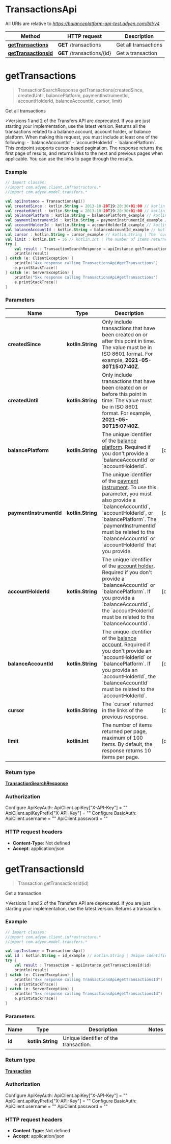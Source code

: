 # TransactionsApi

All URIs are relative to *https://balanceplatform-api-test.adyen.com/btl/v4*

Method | HTTP request | Description
------------- | ------------- | -------------
[**getTransactions**](TransactionsApi.md#getTransactions) | **GET** /transactions | Get all transactions
[**getTransactionsId**](TransactionsApi.md#getTransactionsId) | **GET** /transactions/{id} | Get a transaction


<a name="getTransactions"></a>
# **getTransactions**
> TransactionSearchResponse getTransactions(createdSince, createdUntil, balancePlatform, paymentInstrumentId, accountHolderId, balanceAccountId, cursor, limit)

Get all transactions

&gt;Versions 1 and 2 of the Transfers API are deprecated. If you are just starting your implementation, use the latest version.  Returns all the transactions related to a balance account, account holder, or balance platform.  When making this request, you must include at least one of the following: - &#x60;balanceAccountId&#x60; - &#x60;accountHolderId&#x60; - &#x60;balancePlatform&#x60;.  This endpoint supports cursor-based pagination. The response returns the first page of results, and returns links to the next and previous pages when applicable. You can use the links to page through the results.  

### Example
```kotlin
// Import classes:
//import com.adyen.client.infrastructure.*
//import com.adyen.model.transfers.*

val apiInstance = TransactionsApi()
val createdSince : kotlin.String = 2013-10-20T19:20:30+01:00 // kotlin.String | Only include transactions that have been created on or after this point in time. The value must be in ISO 8601 format. For example, **2021-05-30T15:07:40Z**.
val createdUntil : kotlin.String = 2013-10-20T19:20:30+01:00 // kotlin.String | Only include transactions that have been created on or before this point in time. The value must be in ISO 8601 format. For example, **2021-05-30T15:07:40Z**.
val balancePlatform : kotlin.String = balancePlatform_example // kotlin.String | The unique identifier of the [balance platform](https://docs.adyen.com/api-explorer/#/balanceplatform/latest/get/balancePlatforms/{id}__queryParam_id).  Required if you don't provide a `balanceAccountId` or `accountHolderId`.
val paymentInstrumentId : kotlin.String = paymentInstrumentId_example // kotlin.String | The unique identifier of the [payment instrument](https://docs.adyen.com/api-explorer/balanceplatform/latest/get/paymentInstruments/_id_).  To use this parameter, you must also provide a `balanceAccountId`, `accountHolderId`, or `balancePlatform`.  The `paymentInstrumentId` must be related to the `balanceAccountId` or `accountHolderId` that you provide.
val accountHolderId : kotlin.String = accountHolderId_example // kotlin.String | The unique identifier of the [account holder](https://docs.adyen.com/api-explorer/#/balanceplatform/latest/get/accountHolders/{id}__queryParam_id).  Required if you don't provide a `balanceAccountId` or `balancePlatform`.  If you provide a `balanceAccountId`, the `accountHolderId` must be related to the `balanceAccountId`.
val balanceAccountId : kotlin.String = balanceAccountId_example // kotlin.String | The unique identifier of the [balance account](https://docs.adyen.com/api-explorer/#/balanceplatform/latest/get/balanceAccounts/{id}__queryParam_id).  Required if you don't provide an `accountHolderId` or `balancePlatform`.  If you provide an `accountHolderId`, the `balanceAccountId` must be related to the `accountHolderId`.
val cursor : kotlin.String = cursor_example // kotlin.String | The `cursor` returned in the links of the previous response.
val limit : kotlin.Int = 56 // kotlin.Int | The number of items returned per page, maximum of 100 items. By default, the response returns 10 items per page.
try {
    val result : TransactionSearchResponse = apiInstance.getTransactions(createdSince, createdUntil, balancePlatform, paymentInstrumentId, accountHolderId, balanceAccountId, cursor, limit)
    println(result)
} catch (e: ClientException) {
    println("4xx response calling TransactionsApi#getTransactions")
    e.printStackTrace()
} catch (e: ServerException) {
    println("5xx response calling TransactionsApi#getTransactions")
    e.printStackTrace()
}
```

### Parameters

Name | Type | Description  | Notes
------------- | ------------- | ------------- | -------------
 **createdSince** | **kotlin.String**| Only include transactions that have been created on or after this point in time. The value must be in ISO 8601 format. For example, **2021-05-30T15:07:40Z**. |
 **createdUntil** | **kotlin.String**| Only include transactions that have been created on or before this point in time. The value must be in ISO 8601 format. For example, **2021-05-30T15:07:40Z**. |
 **balancePlatform** | **kotlin.String**| The unique identifier of the [balance platform](https://docs.adyen.com/api-explorer/#/balanceplatform/latest/get/balancePlatforms/{id}__queryParam_id).  Required if you don&#39;t provide a &#x60;balanceAccountId&#x60; or &#x60;accountHolderId&#x60;. | [optional]
 **paymentInstrumentId** | **kotlin.String**| The unique identifier of the [payment instrument](https://docs.adyen.com/api-explorer/balanceplatform/latest/get/paymentInstruments/_id_).  To use this parameter, you must also provide a &#x60;balanceAccountId&#x60;, &#x60;accountHolderId&#x60;, or &#x60;balancePlatform&#x60;.  The &#x60;paymentInstrumentId&#x60; must be related to the &#x60;balanceAccountId&#x60; or &#x60;accountHolderId&#x60; that you provide. | [optional]
 **accountHolderId** | **kotlin.String**| The unique identifier of the [account holder](https://docs.adyen.com/api-explorer/#/balanceplatform/latest/get/accountHolders/{id}__queryParam_id).  Required if you don&#39;t provide a &#x60;balanceAccountId&#x60; or &#x60;balancePlatform&#x60;.  If you provide a &#x60;balanceAccountId&#x60;, the &#x60;accountHolderId&#x60; must be related to the &#x60;balanceAccountId&#x60;. | [optional]
 **balanceAccountId** | **kotlin.String**| The unique identifier of the [balance account](https://docs.adyen.com/api-explorer/#/balanceplatform/latest/get/balanceAccounts/{id}__queryParam_id).  Required if you don&#39;t provide an &#x60;accountHolderId&#x60; or &#x60;balancePlatform&#x60;.  If you provide an &#x60;accountHolderId&#x60;, the &#x60;balanceAccountId&#x60; must be related to the &#x60;accountHolderId&#x60;. | [optional]
 **cursor** | **kotlin.String**| The &#x60;cursor&#x60; returned in the links of the previous response. | [optional]
 **limit** | **kotlin.Int**| The number of items returned per page, maximum of 100 items. By default, the response returns 10 items per page. | [optional]

### Return type

[**TransactionSearchResponse**](TransactionSearchResponse.md)

### Authorization


Configure ApiKeyAuth:
    ApiClient.apiKey["X-API-Key"] = ""
    ApiClient.apiKeyPrefix["X-API-Key"] = ""
Configure BasicAuth:
    ApiClient.username = ""
    ApiClient.password = ""

### HTTP request headers

 - **Content-Type**: Not defined
 - **Accept**: application/json

<a name="getTransactionsId"></a>
# **getTransactionsId**
> Transaction getTransactionsId(id)

Get a transaction

&gt;Versions 1 and 2 of the Transfers API are deprecated. If you are just starting your implementation, use the latest version.  Returns a transaction.

### Example
```kotlin
// Import classes:
//import com.adyen.client.infrastructure.*
//import com.adyen.model.transfers.*

val apiInstance = TransactionsApi()
val id : kotlin.String = id_example // kotlin.String | Unique identifier of the transaction.
try {
    val result : Transaction = apiInstance.getTransactionsId(id)
    println(result)
} catch (e: ClientException) {
    println("4xx response calling TransactionsApi#getTransactionsId")
    e.printStackTrace()
} catch (e: ServerException) {
    println("5xx response calling TransactionsApi#getTransactionsId")
    e.printStackTrace()
}
```

### Parameters

Name | Type | Description  | Notes
------------- | ------------- | ------------- | -------------
 **id** | **kotlin.String**| Unique identifier of the transaction. |

### Return type

[**Transaction**](Transaction.md)

### Authorization


Configure ApiKeyAuth:
    ApiClient.apiKey["X-API-Key"] = ""
    ApiClient.apiKeyPrefix["X-API-Key"] = ""
Configure BasicAuth:
    ApiClient.username = ""
    ApiClient.password = ""

### HTTP request headers

 - **Content-Type**: Not defined
 - **Accept**: application/json

